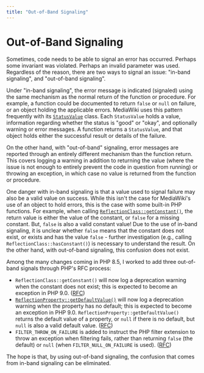```yaml
---
title: "Out-of-Band Signaling"
---
```


# Out-of-Band Signaling

Sometimes, code needs to be able to signal an error has occurred. Perhaps some
invariant was violated. Perhaps an invalid parameter was used. Regardless of the
reason, there are two ways to signal an issue: "in-band signaling", and
"out-of-band signaling".

Under "in-band signaling", the error message is indicated (signaled) using the
same mechanism as the normal return of the function or procedure. For example,
a function could be documented to return `false` or `null` on failure, or an
object holding the applicable errors. MediaWiki uses this pattern frequently
with its [`StatusValue`][mw-statusvalue] class. Each `StatusValue` holds a
value, information regarding whether the status is "good" or "okay", and
optionally warning or error messages. A function returns a `StatusValue`, and
that object holds either the successful result or details of the failure.

On the other hand, with "out-of-band" signaling, error messages are reported
through an entirely different mechanism than the function return. This covers
logging a warning in addition to returning the value (where the issue is
not enough to entirely prevent the code in question from running) or throwing
an exception, in which case no value is returned from the function or procedure.

One danger with in-band signaling is that a value used to signal failure may
also be a valid value on success. While this isn't the case for MediaWiki's use
of an object to hold errors, this is the case with some built-in PHP functions.
For example, when calling [`ReflectionClass::getConstant()`][ref-get-constant],
the return value is either the value of the constant, or `false` for a missing
constant. But, `false` is also a valid constant value! Due to the use of
in-band signaling, it is unclear whether `false` means that the constant does
not exist, or exists and has the value `false` - further investigation (e.g.,
calling `ReflectionClass::hasConstant()`) is necessary to understand the result.
On the other hand, with out-of-band signaling, this confusion does not exist.

Among the many changes coming in PHP 8.5, I worked to add three out-of-band
signals through PHP's RFC process:

* `ReflectionClass::getConstant()` will now log a deprecation warning when the
constant does not exist; this is expected to become an exception in PHP 9.0.
([RFC][rfc-get-constant])
* [`ReflectionProperty::getDefaultValue()`][ref-get-default] will now log a
deprecation warning when the property has no default; this is expected to become
an exception in PHP 9.0. `ReflectionProperty::getDefaultValue()` returns the
default value of a property, or `null` if there is no default, but `null` is
also a valid default value. ([RFC][rfc-get-default])
* `FILTER_THROW_ON_FAILURE` is added to instruct the PHP filter extension to
throw an exception when filtering fails, rather than returning `false` (the
default) or `null` (when `FILTER_NULL_ON_FAILURE` is used). ([RFC][rfc-filter])

The hope is that, by using out-of-band signaling, the confusion that comes from
in-band signaling can be eliminated.

[mw-statusvalue]: https://doc.wikimedia.org/mediawiki-core/master/php/classStatusValue.html
[ref-get-constant]: https://www.php.net/manual/en/reflectionclass.getconstant.php
[ref-get-default]: https://www.php.net/manual/en/reflectionproperty.getdefaultvalue.php
[rfc-get-constant]: https://wiki.php.net/rfc/deprecations_php_8_5#deprecate_reflectionclassgetconstant_for_missing_constants
[rfc-get-default]: https://wiki.php.net/rfc/deprecations_php_8_5#deprecate_reflectionpropertygetdefaultvalue_for_properties_without_default_values
[rfc-filter]: https://wiki.php.net/rfc/filter_throw_on_failure
